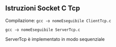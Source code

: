 ## Istruzioni Socket C Tcp

Compilazione:
`gcc -o nomeEseguibile ClientTcp.c`

`gcc -o nomeEseguibile ServerTcp.c`

ServerTcp è implementato in modo sequenziale
